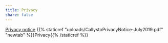 ```yaml
---
title: Privacy
share: false
---
```

[Privacy notice](CallystoPrivacyNotice-July2019.pdf)
{{% staticref "uploads/CallystoPrivacyNotice-July2019.pdf" "newtab" %}}Privacy{{% /staticref %}}
<!-- <a href="CallystoPrivacyNotice-July2019.pdf" target="_blank"><button style="background:#002432;color:white;border-radius:10px;padding:15px;width:30vw;">Privacy notice</button></a> -->

